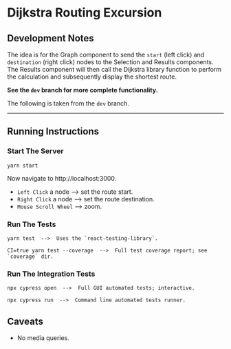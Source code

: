 # Dijkstra Routing Excursion

## Development Notes

The idea is for the Graph component to send the `start` (left click) and `destination` (right click) nodes to the Selection and Results components. The Results component will then call the Dijkstra library function to perform the calculation and subsequently display the shortest route.

**See the `dev` branch for more complete functionality.**

The following is taken from the `dev` branch.

--- 

## Running Instructions

### Start The Server

    yarn start

Now navigate to http://localhost:3000.

- `Left Click` a node --> set the route start.
- `Right Click` a node --> set the route destination.
- `Mouse Scroll Wheel` --> zoom.

### Run The Tests

    yarn test  -->  Uses the `react-testing-library`.

    CI=true yarn test --coverage  -->  Full test coverage report; see `coverage` dir.

### Run The Integration Tests

    npx cypress open  -->  Full GUI automated tests; interactive.

    npx cypress run  -->  Command line automated tests runner.

## Caveats

- No media queries.

